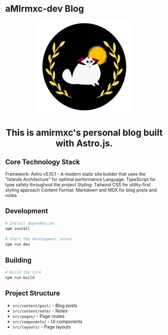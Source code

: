 # aMIrmxc-dev Blog


<div align="center">
  <img src="public/icon2.png" alt="aMIrmxc Blog"  width="300" height="300 "/>
<h1>This is amirmxc's personal blog built with Astro.js.</h1>
</div>



## Core Technology Stack
Framework: Astro v5.10.1 - A modern static site builder that uses the "Islands Architecture" for optimal performance
Language: TypeScript for type safety throughout the project
Styling: Tailwind CSS for utility-first styling approach
Content Format: Markdown and MDX for blog posts and notes


## Development

```bash
# Install dependencies
npm install

# Start the development server
npm run dev
```

## Building

```bash
# Build the site
npm run build
```


## Project Structure

- `src/content/post/` - Blog posts
- `src/content/note/` - Notes
- `src/pages/` - Page routes
- `src/components/` - UI components
- `src/layouts/` - Page layouts


